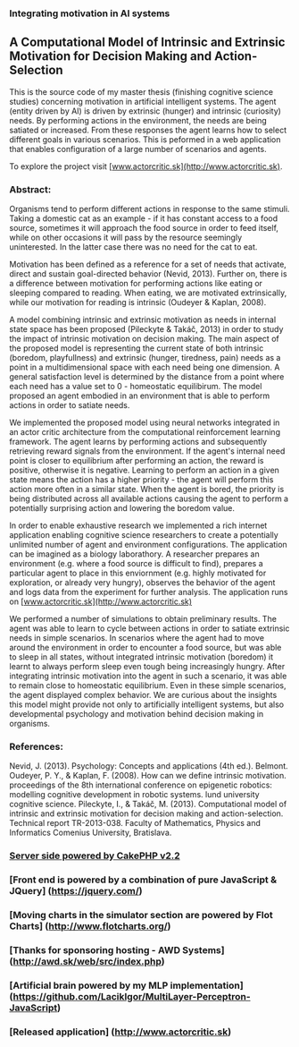 ### Integrating motivation in AI systems
##  A Computational Model of Intrinsic and Extrinsic Motivation for Decision Making and Action-Selection

This is the source code of my master thesis (finishing cognitive science studies) concerning motivation in artificial intelligent systems. The agent (entity driven by AI) is driven by extrinsic (hunger) and intrinsic (curiosity) needs. By performing actions in the environment, the needs are being satiated or increased. From these responses the agent learns how to select different goals in various scenarios. This is peformed in a web application that enables configuration of a large number of scenarios and agents.

To explore the project visit [www.actorcritic.sk](http://www.actorcritic.sk).

### Abstract:

Organisms tend to perform different actions in response to the same stimuli. Taking a domestic cat as an example - if it has constant access to a food source, sometimes it will approach the food source in order to feed itself, while on other occasions it will pass by the resource seemingly uninterested. In the latter case there was no need for the cat to eat.

Motivation has been defined as a reference for a set of needs that activate, direct and sustain goal-directed behavior (Nevid, 2013). Further on, there is a difference between motivation for performing actions like eating or sleeping compared to reading. When eating, we are motivated extrinsically, while our motivation for reading is intrinsic (Oudeyer & Kaplan, 2008).

A model combining intrinsic and extrinsic motivation as needs in internal state space has been proposed (Pileckyte & Takáč, 2013) in order to study the impact of intrinsic motivation on decision making. The main aspect of the proposed model is representing the current state of both intrinsic (boredom, playfullness) and extrinsic (hunger, tiredness, pain) needs as a point in a multidimensional space with each need being one dimension. A general satisfaction level is determined by the distance from a point where each need has a value set to 0 - homeostatic equilibirum. The model proposed an agent embodied in an environment that is able to perform actions in order to satiate needs. 

We implemented the proposed model using neural networks integrated in an actor critic architecture from the computational reinforcement learning framework. The agent learns by performing actions and subsequently retrieving reward signals from the environment. If the agent's internal need point is closer to equilibrium after performing an action, the reward is positive, otherwise it is negative. Learning to perform an action in a given state means the action has a higher priority - the agent will perform this action more often in a similar state. When the agent is bored, the priority is being distributed across all available actions causing the agent to perform a potentially surprising action and lowering the boredom value. 

In order to enable exhaustive research we implemented a rich internet application enabling cognitive science researchers to create a potentially unlimited number of agent and environment configurations. The application can be imagined as a biology laborathory. A researcher prepares an environment (e.g. where a food source is difficult to find), prepares a particular agent to place in this enviornment (e.g. highly motivated for exploration, or already very hungry), observes the behavior of the agent and logs data from the experiment for further analysis. The application runs on [www.actorcritic.sk](http://www.actorcritic.sk)

We performed a number of simulations to obtain preliminary results. The agent was able to learn to cycle between actions in order to satiate extrinsic needs in simple scenarios. In scenarios where the agent had to move around the environment in order to encounter a food source, but was able to sleep in all states, without integrated intrinsic motivation (boredom) it learnt to always perform sleep even tough being increasingly hungry. After integrating intrinsic motivation into the agent in such a scenario, it was able to remain close to homeostatic equilibrium. Even in these simple scenarios, the agent displayed complex behavior. We are curious about the insights this model might provide not only to artificially intelligent systems, but also developmental psychology and motivation behind decision making in organisms.

### References:
Nevid, J. (2013). Psychology: Concepts and applications (4th ed.). Belmont.
Oudeyer, P. Y., & Kaplan, F. (2008). How can we define intrinsic motivation. proceedings of the 8th international conference on epigenetic robotics: modelling cognitive development in robotic systems. lund university cognitive science.
Pileckyte, I., & Takáč, M. (2013). Computational model of intrinsic and extrinsic motivation for decision making and action-selection. Technical report TR-2013-038. Faculty of Mathematics, Physics and Informatics Comenius University, Bratislava.

### [Server side powered by CakePHP v2.2](http://cakephp.org/)
### [Front end is powered by a combination of pure JavaScript & JQuery] (https://jquery.com/)
### [Moving charts in the simulator section are powered by Flot Charts] (http://www.flotcharts.org/)
### [Thanks for sponsoring hosting - AWD Systems] (http://awd.sk/web/src/index.php)
### [Artificial brain powered by my MLP implementation] (https://github.com/LacikIgor/MultiLayer-Perceptron-JavaScript)
### [Released application] (http://www.actorcritic.sk)
